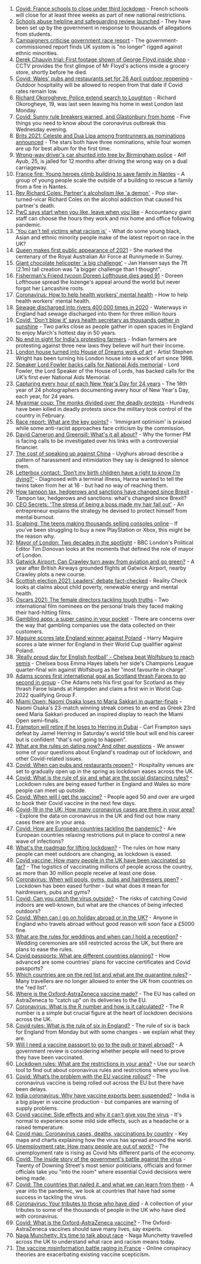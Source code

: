 1. [Covid: France schools to close under third lockdown](https://www.bbc.co.uk/news/world-europe-56597319) - French schools will close for at least three weeks as part of new national restrictions.
2. [Schools abuse helpline and safeguarding review launched](https://www.bbc.co.uk/news/education-56588166) - They have been set up by the government in response to thousands of allegations from students.
3. [Campaigners criticise government race report](https://www.bbc.co.uk/news/uk-56592331) - The government-commissioned report finds UK system is "no longer" rigged against ethnic minorities.
4. [Derek Chauvin trial: First footage shown of George Floyd inside shop](https://www.bbc.co.uk/news/world-us-canada-56594099) - CCTV provides the first glimpse of Mr Floyd's actions inside a grocery store, shortly before he died.
5. [Covid: Wales' pubs and restaurants set for 26 April outdoor reopening](https://www.bbc.co.uk/news/uk-wales-politics-56594315) - Outdoor hospitality will be allowed to reopen from that date if Covid rates remain low.
6. [Richard Okorogheye: Police extend search to Loughton](https://www.bbc.co.uk/news/uk-england-london-56597664) - Richard Okorogheye, 19, was last seen leaving his home in west London last Monday.
7. [Covid: Sunny rule breakers warned, and Glastonbury from home](https://www.bbc.co.uk/news/uk-56588841) - Five things you need to know about the coronavirus outbreak this Wednesday evening.
8. [Brits 2021: Celeste and Dua Lipa among frontrunners as nominations announced](https://www.bbc.co.uk/news/entertainment-arts-56592501) - The stars both have three nominations, while four women are up for best album for the first time.
9. [Wrong-way driver's car shunted into tree by Birmingham police](https://www.bbc.co.uk/news/uk-england-birmingham-56588847) - Atif Ayub, 25, is jailed for 12 months after driving the wrong way on a dual carriageway.
10. [France fire: Young heroes climb building to save family in Nantes](https://www.bbc.co.uk/news/world-europe-56576659) - A group of young people scale the outside of a building to rescue a family from a fire in Nantes.
11. [Rev Richard Coles: Partner's alcoholism like 'a demon'](https://www.bbc.co.uk/news/uk-england-northamptonshire-56591623) - Pop star-turned-vicar Richard Coles on the alcohol addiction that caused his partner's death.
12. [PwC says start when you like, leave when you like](https://www.bbc.co.uk/news/business-56591189) - Accountancy giant staff can choose the hours they work and mix home and office following pandemic.
13. ['You can't tell victims what racism is'](https://www.bbc.co.uk/news/uk-56595883) - What do some young black, Asian and ethnic minority people make of the latest report on race in the UK?
14. [Queen makes first public appearance of 2021](https://www.bbc.co.uk/news/uk-56590793) - She marked the centenary of the Royal Australian Air Force at Runnymede in Surrey.
15. [Giant chocolate helicopter 'a big challenge'](https://www.bbc.co.uk/news/uk-england-lincolnshire-56589889) - Jan Hansen says the 7ft (2.1m) tall creation was "a bigger challenge than I thought".
16. [Fisherman's Friend tycoon Doreen Lofthouse dies aged 91](https://www.bbc.co.uk/news/uk-england-lancashire-56587841) - Doreen Lofthouse spread the lozenge's appeal around the world but never forgot her Lancashire roots.
17. [Coronavirus: How to help health workers' mental health](https://www.bbc.co.uk/news/health-56504442) - How to help health workers' mental health.
18. [Sewage discharged into rivers 400,000 times in 2020](https://www.bbc.co.uk/news/science-environment-56590219) - Waterways in England had sewage discharged into them for three million hours
19. [Covid: 'Don't blow it' says health secretary as thousands gather in sunshine](https://www.bbc.co.uk/news/uk-england-56588196) - Two parks close as people gather in open spaces in England to enjoy March's hottest day in 50 years.
20. [No end in sight for India's protesting farmers](https://www.bbc.co.uk/news/world-asia-india-56520138) - Indian farmers are protesting against three new laws they believe will hurt their income.
21. [London house turned into House of Dreams work of art](https://www.bbc.co.uk/news/uk-england-london-56582064) - Artist Stephen Wright has been turning his London house into a work of art since 1998.
22. [Speaker Lord Fowler backs calls for National Aids memorial](https://www.bbc.co.uk/news/uk-politics-56578990) - Lord Fowler, the Lord Speaker of the House of Lords, has backed calls for the UK’s first ever National Aids Memorial.
23. [Capturing every hour of each New Year's Day for 24 years](https://www.bbc.co.uk/news/in-pictures-56524580) - The 18th year of 24 photographers documenting every hour of New Year's Day, each year, for 24 years.
24. [Myanmar coup: The monks divided over the deadly protests](https://www.bbc.co.uk/news/world-asia-56580788) - Hundreds have been killed in deadly protests since the military took control of the country in February.
25. [Race report: What are the key points?](https://www.bbc.co.uk/news/uk-56595004) - 'Immigrant optimism' is praised while some anti-racist approaches face criticism by the commission.
26. [David Cameron and Greensill: What's it all about?](https://www.bbc.co.uk/news/uk-politics-56578838) - Why the former PM is facing calls to be investigated over his links with a controversial financier.
27. [The cost of speaking up against China](https://www.bbc.co.uk/news/world-asia-china-56563449) - Uyghurs abroad describe a pattern of harassment and intimidation they say is designed to silence them.
28. [Letterbox contact: ‘Don’t my birth children have a right to know I’m dying?'](https://www.bbc.co.uk/news/stories-56576285) - Diagnosed with a terminal illness, Hanna wanted to tell the twins taken from her at 16 - but had no way of reaching them.
29. [How tampon tax, hedgerows and sanctions have changed since Brexit](https://www.bbc.co.uk/news/uk-politics-56580419) - Tampon tax, hedgerows and sanctions: what's changed since Brexit?
30. [CEO Secrets: 'The stress of being a boss made my hair fall out'](https://www.bbc.co.uk/news/business-56491743) - An entrepreneur explains the strategy he devised to protect himself from mental burnout.
31. [Scalping: The teens making thousands selling consoles online](https://www.bbc.co.uk/news/newsbeat-56270058) - If you've been struggling to buy a new PlayStation or Xbox, this might be the reason why.
32. [Mayor of London: Two decades in the spotlight](https://www.bbc.co.uk/news/uk-england-london-55189622) - BBC London's Political Editor Tim Donovan looks at the moments that defined the role of mayor of London.
33. [Gatwick Airport: Can Crawley turn away from aviation and go green?](https://www.bbc.co.uk/news/uk-england-sussex-56486632) - A year after British Airways grounded flights at Gatwick Airport, nearby Crawley plots a new course.
34. [Scottish election 2021: Leaders' debate fact-checked](https://www.bbc.co.uk/news/56583531) - Reality Check looks at claims about child poverty, renewable energy and mental health.
35. [Oscars 2021: The female directors tackling tough truths](https://www.bbc.co.uk/news/entertainment-arts-56564427) - Two international film nominees on the personal trials they faced making their hard-hitting films.
36. [Gambling apps: a super casino in your pocket](https://www.bbc.co.uk/news/technology-56580411) - There are concerns over the way that gambling companies use the data collected on their customers.
37. [Maguire scores late England winner against Poland](https://www.bbc.co.uk/sport/football/56505758) - Harry Maguire scores a late winner for England in their World Cup qualifier against Poland.
38. ['Really proud day for English football' - Chelsea beat Wolfsburg to reach semis](https://www.bbc.co.uk/sport/football/56568543) - Chelsea boss Emma Hayes labels her side's Champions League quarter-final win against Wolfsburg as her "most favourite in charge".
39. [Adams scores first international goal as Scotland thrash Faroes to go second in group](https://www.bbc.co.uk/sport/football/56505762) - Che Adams nets his first goal for Scotland as they thrash Faroe Islands at Hampden and claim a first win in World Cup 2022 qualifying Group F.
40. [Miami Open: Naomi Osaka loses to Maria Sakkari in quarter-finals](https://www.bbc.co.uk/sport/tennis/56594553) - Naomi Osaka's 23-match winning streak comes to an end as Greek 23rd seed Maria Sakkari produced an inspired display to reach the Miami Open semi-finals.
41. [Frampton will retire if he loses to Herring in Dubai](https://www.bbc.co.uk/sport/boxing/56588413) - Carl Frampton says defeat by Jamel Herring in Saturday's world title bout will end his career but is confident "that's not going to happen".
42. [What are the rules on dating now? And other questions](https://www.bbc.co.uk/news/world-asia-china-51176409) - We answer some of your questions about England's roadmap out of lockdown, and other Covid-related issues.
43. [Covid: When can pubs and restaurants reopen?](https://www.bbc.co.uk/news/business-52977388) - Hospitality venues are set to gradually open up in the spring as lockdown eases across the UK.
44. [Covid: What is the rule of six and what are the social distancing rules?](https://www.bbc.co.uk/news/uk-51506729) - Lockdown rules are being eased further in England and Wales so more people can meet up outside.
45. [Covid: When will I get the vaccine?](https://www.bbc.co.uk/news/health-55045639) - People aged 50 and over are urged to book their Covid vaccine in the next few days.
46. [Covid-19 in the UK: How many coronavirus cases are there in your area?](https://www.bbc.co.uk/news/uk-51768274) - Explore the data on coronavirus in the UK and find out how many cases there are in your area.
47. [Covid: How are European countries tackling the pandemic?](https://www.bbc.co.uk/news/explainers-53640249) - Are European countries relaxing restrictions put in place to control a new wave of infections?
48. [What's the roadmap for lifting lockdown?](https://www.bbc.co.uk/news/explainers-52530518) - The rules on how many people can meet outdoors are changing, as lockdown is eased.
49. [Covid vaccine: How many people in the UK have been vaccinated so far?](https://www.bbc.co.uk/news/health-55274833) - The logistics of vaccinating millions of people across the country, as more than 30 million people receive at least one dose.
50. [Coronavirus: When will pools, gyms, pubs and hairdressers open?](https://www.bbc.co.uk/news/explainers-53349989) - Lockdown has been eased further - but what does it mean for hairdressers, pubs and gyms?
51. [Covid: Can you catch the virus outside?](https://www.bbc.co.uk/news/explainers-55680305) - The risks of catching Covid indoors are well-known, but what are the chances of being infected outdoors?
52. [Covid: When can I go on holiday abroad or in the UK?](https://www.bbc.co.uk/news/explainers-52646738) - Anyone in England who travels abroad without good reason will soon face a £5000 fine.
53. [What are the rules for weddings and when can I hold a reception?](https://www.bbc.co.uk/news/explainers-52811509) - Wedding ceremonies are still restricted across the UK, but there are plans to ease the rules.
54. [Covid passports: What are different countries planning?](https://www.bbc.co.uk/news/world-europe-56522408) - How advanced are some countries' plans for vaccine certificates and Covid passports?
55. [Which countries are on the red list and what are the quarantine rules?](https://www.bbc.co.uk/news/explainers-52544307) - Many travellers are no longer allowed to enter the UK from countries on the "red list".
56. [Where is the Oxford-AstraZeneca vaccine made?](https://www.bbc.co.uk/news/56483766) - The EU has called on AstraZeneca to "catch up" on its deliveries to the EU.
57. [Coronavirus: What is the R number and how is it calculated?](https://www.bbc.co.uk/news/health-52473523) - The R number is a simple but crucial figure at the heart of lockdown decisions across the UK.
58. [Covid rules: What is the rule of six in England?](https://www.bbc.co.uk/news/health-56526587) - The rule of six is back for England from Monday but with some changes - we explain what they are.
59. [Will I need a vaccine passport to go to the pub or travel abroad?](https://www.bbc.co.uk/news/explainers-55718553) - A government review is considering whether people will need to prove they have been vaccinated.
60. [Lockdown rules: What are the restrictions in your area?](https://www.bbc.co.uk/news/uk-54373904) - Use our search tool to find out about coronavirus rules and restrictions where you live.
61. [Covid: What’s the problem with the EU vaccine rollout?](https://www.bbc.co.uk/news/explainers-52380823) - The coronavirus vaccine is being rolled out across the EU but there have been delays.
62. [India coronavirus: Why have vaccine exports been suspended?](https://www.bbc.co.uk/news/world-asia-india-55571793) - India is a big player in vaccine production - but companies are warning of supply problems.
63. [Covid vaccine: Side effects and why it can’t give you the virus](https://www.bbc.co.uk/news/health-56437270) - It's normal to experience some mild side effects, such as a headache or a raised temperature.
64. [Covid map: Coronavirus cases, deaths, vaccinations by country](https://www.bbc.co.uk/news/world-51235105) - Key maps and charts explaining how the virus has spread around the world.
65. [Unemployment rate: How many people are out of work?](https://www.bbc.co.uk/news/business-52660591) - The unemployment rate is rising as Covid hits different parts of the economy.
66. [Covid: The inside story of the government's battle against the virus](https://www.bbc.co.uk/news/uk-politics-56361599) - Twenty of Downing Street's most senior politicians, officials and former officials take you "into the room" where essential Covid decisions were being made.
67. [Covid: The countries that nailed it, and what we can learn from them](https://www.bbc.co.uk/news/uk-56455030) - A year into the pandemic, we look at countries that have had some success in tackling the virus.
68. [Coronavirus: Your tributes to those who have died](https://www.bbc.co.uk/news/uk-52676411) - A collection of your tributes to some of the thousands of people in the UK who have died with coronavirus.
69. [Covid: What is the Oxford-AstraZeneca vaccine?](https://www.bbc.co.uk/news/health-55302595) - The Oxford-AstraZeneca vaccines should save many lives, say experts.
70. [Naga Munchetty: It’s time to talk about race](https://www.bbc.co.uk/news/stories-56253480) - Naga Munchetty travelled across the UK to understand what race and racism means today.
71. [The vaccine misinformation battle raging in France](https://www.bbc.co.uk/news/blogs-trending-56526265) - Online conspiracy theories are exacerbating existing vaccine scepticism.
